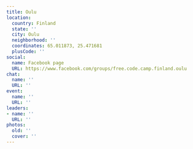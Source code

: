 ```yaml
---
title: Oulu
location:
  country: Finland
  state: ''
  city: Oulu
  neighborhood: ''
  coordinates: 65.011873, 25.471681
  plusCode: ''
social:
  name: Facebook page
  URL: https://www.facebook.com/groups/free.code.camp.finland.oulu
chat:
  name: ''
  URL: ''
event:
  name: ''
  URL: ''
leaders:
- name: ''
  URL: ''
photos:
  old: ''
  cover: ''
---
```

